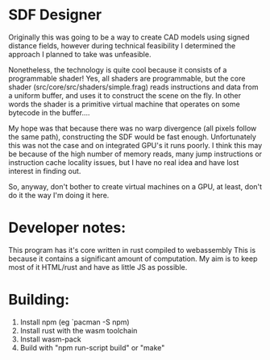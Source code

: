 # SDF Designer
Originally this was going to be a way to create CAD models using
signed distance fields, however during technical feasibility I determined
the approach I planned to take was unfeasible.

Nonetheless, the technology is quite cool because it consists of a
programmable shader! Yes, all shaders are programmable, but the
core shader (src/core/src/shaders/simple.frag) reads instructions
and data from a uniform buffer, and uses it to construct the scene on
the fly. In other words the shader is a primitive virtual machine that
operates on some bytecode in the buffer....

My hope was that because there was no warp divergence (all pixels
follow the same path), constructing the SDF would be fast enough.
Unfortunately this was not the case and on integrated GPU's it runs
poorly. I think this may be because of the high number of memory reads,
many jump instructions or instruction cache locality issues, but I have no
real idea and have lost interest in finding out.

So, anyway, don't bother to create virtual machines on a GPU, at least,
don't do it the way I'm doing it here.


# Developer notes:
This program has it's core written in rust compiled to webassembly
This is because it contains a significant amount of computation.
My aim is to keep most of it HTML/rust and have as little JS as
possible.

# Building:

1. Install npm (eg `pacman -S npm)
2. Install rust with the wasm toolchain
3. Install wasm-pack
4. Build with "npm run-script build" or "make"
